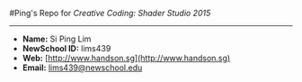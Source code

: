 

#Ping's Repo for *Creative Coding: Shader Studio 2015*

---

* **Name:** Si Ping Lim
* **NewSchool ID:** lims439
* **Web:** [http://www.handson.sg](http://www.handson.sg)
* **Email:** <lims439@newschool.edu>
